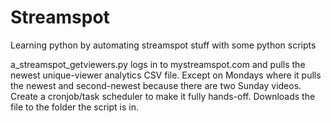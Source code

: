 # Streamspot
Learning python by automating streamspot stuff with some python scripts

a_streamspot_getviewers.py logs in to mystreamspot.com and pulls the newest unique-viewer analytics CSV file. Except on Mondays where it pulls the newest and second-newest because there are two Sunday videos. Create a cronjob/task scheduler to make it fully hands-off. Downloads the file to the folder the script is in.
